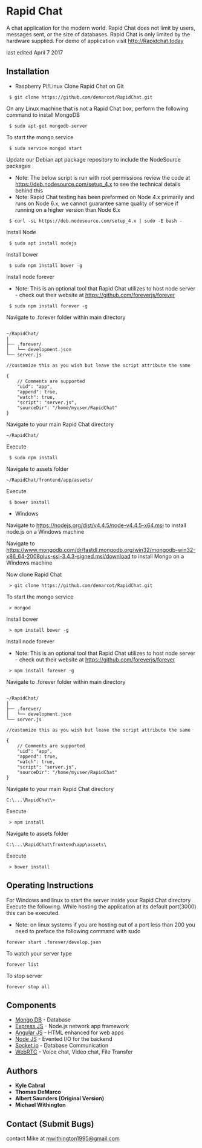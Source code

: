 # Rapid Chat
A chat application for the modern world.
Rapid Chat does not limit by users, messages sent, or the size of databases.
Rapid Chat is only limited by the hardware supplied.
For demo of application visit http://Rapidchat.today

last edited April 7 2017

## Installation
* Raspberry Pi/Linux
Clone Rapid Chat on Git

```
 $ git clone https://github.com/demarcot/RapidChat.git
```

On any Linux machine that is not a Rapid Chat box, perform the following command to install MongoDB

```
 $ sudo apt-get mongodb-server
```

To start the mongo service

```
 $ sudo service mongod start
```

Update our Debian apt package repository to include the NodeSource packages
- Note: The below script is run with root permissions review the code at https://deb.nodesource.com/setup_4.x to see the technical details behind this
- Note: Rapid Chat testing has been preformed on Node 4.x primarily and runs on Node 6.x, we cannot guarantee same quality of service if running on a higher version than Node 6.x

```
 $ curl -sL https://deb.nodesource.com/setup_4.x | sudo -E bash -
```

Install Node

```
 $ sudo apt install nodejs
```

Install bower

```
 $ sudo npm install bower -g
```
Install node forever
- Note: This is an optional tool that Rapid Chat utilizes to host node server - check out their website at https://github.com/foreverjs/forever


```
 $ sudo npm install forever -g
```

Navigate to .forever folder within main directory

```

~/RapidChat/
|
├── .forever/
│   └── development.json
└── server.js

//customize this as you wish but leave the script attribute the same

{
    // Comments are supported
    "uid": "app",
    "append": true,
    "watch": true,
    "script": "server.js",
    "sourceDir": "/home/myuser/RapidChat"
}

```

Navigate to your main Rapid Chat directory

```
~/RapidChat/
```
Execute

```
 $ sudo npm install
```

Navigate to assets folder

```
~/RapidChat/frontend/app/assets/
```

Execute

```
 $ bower install
```


* Windows

Navigate to https://nodejs.org/dist/v4.4.5/node-v4.4.5-x64.msi to install node.js on a Windows machine

Navigate to https://www.mongodb.com/dr/fastdl.mongodb.org/win32/mongodb-win32-x86_64-2008plus-ssl-3.4.3-signed.msi/download to install Mongo on a Windows machine


Now clone Rapid Chat

```
 > git clone https://github.com/demarcot/RapidChat.git
```

To start the mongo service

```
 > mongod
```

Install bower

```
 > npm install bower -g
```

Install node forever
- Note: This is an optional tool that Rapid Chat utilizes to host node server - check out their website at https://github.com/foreverjs/forever


```
 > npm install forever -g
```

Navigate to .forever folder within main directory

```

~/RapidChat/
|
├── .forever/
│   └── development.json
└── server.js

//customize this as you wish but leave the script attribute the same

{
    // Comments are supported
    "uid": "app",
    "append": true,
    "watch": true,
    "script": "server.js",
    "sourceDir": "/home/myuser/RapidChat"
}

```

Navigate to your main Rapid Chat directory

```
C:\...\RapidChat\>
```
Execute

```
 > npm install
```

Navigate to assets folder

```
C:\...\RapidChat\frontend\app\assets\
```

Execute

```
 > bower install
```

## Operating Instructions

For Windows and linux to start the server inside your Rapid Chat directory Execute the following. While hosting the application at its default port(3000) this can be executed.

- Note: on linux systems if you are hosting out of a port less than 200 you need to preface the following command with sudo

```
forever start .forever/develop.json
```

To watch your server type

```
forever list
```

To stop server

```
forever stop all
```

## Components
- [Mongo DB](https://www.mongodb.com/) - Database
- [Express JS](https://expressjs.com/) - Node.js network app framework
- [Angular JS](https://angularjs.org/) - HTML enhanced for web apps
- [Node JS](https://nodejs.org/en/) - Evented I/O for the backend
- [Socket.io](https://socket.io/) - Database Communication
- [WebRTC](https://github.com/muaz-khan/RTCMultiConnection) - Voice chat, Video chat, File Transfer

## Authors
* **Kyle Cabral**
* **Thomas DeMarco**
* **Albert Saunders (Original Version)**
* **Michael Withington**


## Contact (Submit Bugs)
contact Mike at mwithington1995@gmail.com

